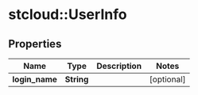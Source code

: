 # stcloud::UserInfo

## Properties
Name | Type | Description | Notes
------------ | ------------- | ------------- | -------------
**login_name** | **String** |  | [optional] 


